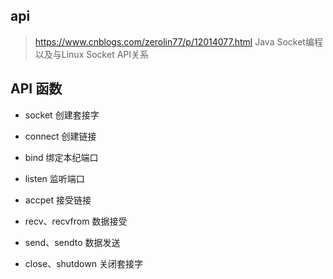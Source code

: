 ## api

> https://www.cnblogs.com/zerolin77/p/12014077.html
> Java Socket编程以及与Linux Socket API关系



## API 函数

- socket 创建套接字
- connect 创建链接
- bind 绑定本纪端口
- listen 监听端口
- accpet 接受链接

- recv、recvfrom 数据接受
- send、sendto 数据发送
- close、shutdown 关闭套接字